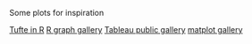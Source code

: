 
Some plots for inspiration 


[Tufte in R](http://motioninsocial.com/tufte/)
[R graph gallery](https://www.r-graph-gallery.com/)
[Tableau public gallery](https://public.tableau.com/en-us/s/gallery)
[matplot gallery](https://matplotlib.org/2.1.1/gallery/index.html)
